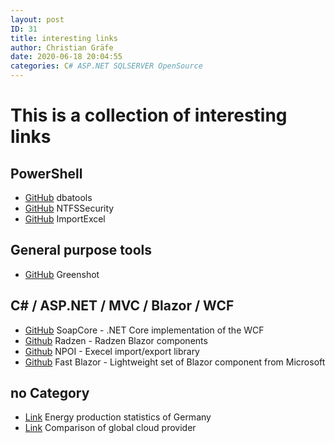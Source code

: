 ```yaml
---
layout: post
ID: 31
title: interesting links
author: Christian Gräfe
date: 2020-06-18 20:04:55
categories: C# ASP.NET SQLSERVER OpenSource
---
```


# This is a collection of interesting links

## PowerShell

* [GitHub][1] dbatools
* [GitHub][2] NTFSSecurity
* [GitHub][3] ImportExcel

## General purpose tools

* [GitHub][4] Greenshot

## C# / ASP.NET / MVC / Blazor / WCF

* [GitHub][5] SoapCore - .NET Core implementation of the WCF
* [Github][6] Radzen - Radzen Blazor components
* [Github][7] NPOI - Execel import/export library
* [Github][10] Fast Blazor - Lightweight set of Blazor component from Microsoft

## no Category

* [Link][8] Energy production statistics of Germany
* [Link][9] Comparison of global cloud provider

 [1]: https://github.com/sqlcollaborative/dbatools
 [2]: https://github.com/raandree/NTFSSecurity
 [3]: https://github.com/dfinke/ImportExcel
 
 [4]: https://github.com/greenshot/greenshot

 [5]: https://github.com/DigDes/SoapCore
 [6]: https://github.com/radzenhq/radzen-blazor
 [7]: https://github.com/nissl-lab/npoi
 [10]: https://github.com/microsoft/fast-blazor

 [8]: https://energy-charts.info/charts/energy_pie/chart.htm?l=en&c=DE&interval=day
 [9]: http://comparecloud.in/
